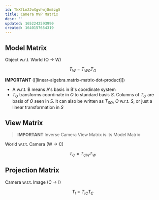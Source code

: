 ```yaml
---
id: TkXfLmZJwXgvhwj8m5zgS
title: Camera MVP Matrix
desc: ''
updated: 1652242593990
created: 1640157654319
---
```


## Model Matrix
Object w.r.t. World (O -> W)

$$
T_W = T_{WO} T_{O}
$$

**IMPORTANT** ([[linear-algebra.matrix-matrix-dot-product]])

- A w.r.t. B means A's basis in B's coordinate system
- $T_O$ transforms coordinate in $O$ to standard basis $S$. Columns of $T_O$ are basis of $O$ seen in $S$. It can also be written as $T_{SO}$, $O$ w.r.t. $S$, or just a linear transformation in $S$

## View Matrix
> **IMPORTANT** Inverse Camera View Matrix is its Model Matrix
 
World w.r.t. Camera (W -> C)

$$
T_C = T_{CW} T_{W}
$$

## Projection Matrix
Camera w.r.t. Image (C -> I)

$$
T_I = T_{IC} T_{C}
$$

